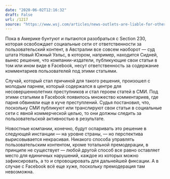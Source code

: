 ```yaml
---
date: "2020-06-02T12:16:32"
draft: False
url: /1217
source: "https://www.wsj.com/articles/news-outlets-are-liable-for-others-facebook-comments-court-rules-11591007734?mod=tech_lead_pos3"
---
```


Пока в Америке бунтуют и пытаются разобраться с Section 230, которая освобождает социальные сети от ответственности за пользовательский контент, в Австралии все совсем наоборот — суд штата Новый Южный Уэльс, в котором, например, находится Сидней, вынес решение, что компании-издатели, публикующие свои статьи в том или ином виде в Facebook, несут ответственность за содержание комментариев пользователей под этими статьями.

Случай, который стал причиной для такого решения, произошел с молодым парнем, который содержался в центре для несовершеннолетних преступников и стал героем статей в СМИ. Под этими статьями в Facebook появилось множество комментариев, где парня обвиняли еще в куче преступлений. Судья постановил, что, поскольку СМИ публикуют или транслируют свои статьи в социальные сети с явной коммерческой целью, то они должны следить за пользовательской активностью в результате.

Новостные компании, конечно, будут оспаривать это решение в следующей инстанции — на уровне страны, — но перспектива вырисовывается некрасивая. Никакого способа управлять пользовательским контентом, кроме тотальной премодерации, в принципе не существует — любой другой способ все равно оставляет место для единичных нарушений, каждое из которых можно зафиксировать, а то и спровоцировать для дальнейшей фиксации. А в случае с Facebook всё еще хуже, поскольку премодерация там невозможна.
